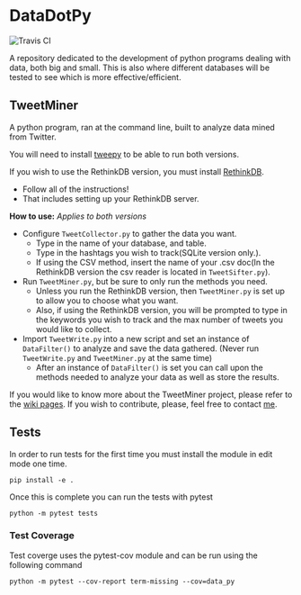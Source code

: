 # DataDotPy
![Travis CI](https://travis-ci.org/jamalhansen/DataDotPy.svg?branch=master)

A repository dedicated to the development of python programs dealing with data, both big and small.
This is also where different databases will be tested to see which is more effective/efficient.

## TweetMiner
A python program, ran at the command line, built to analyze data mined from Twitter.

You will need to install [tweepy](https://github.com/tweepy/tweepy) to be able to run both versions.

If you wish to use the RethinkDB version, you must install [RethinkDB](http://rethinkdb.com/).
  * Follow all of the instructions!
  * That includes setting up your RethinkDB server.

**How to use:**
_Applies to both versions_
* Configure `TweetCollector.py` to gather the data you want.
  * Type in the name of your database, and table.
  * Type in the hashtags you wish to track(SQLite version only.).
  * If using the CSV method, insert the name of your .csv doc(In the RethinkDB version the csv reader is located in `TweetSifter.py`).
* Run `TweetMiner.py`, but be sure to only run the methods you need.
  * Unless you run the RethinkDB version, then `TweetMiner.py` is set up to allow you to choose what you want.
  * Also, if using the RethinkDB version, you will be prompted to type in the keywords you wish to track and the max number of tweets you would like to collect.
* Import `TweetWrite.py` into a new script and set an instance of `DataFilter()` to analyze and save the data gathered. (Never run `TweetWrite.py` and `TweetMiner.py` at the same time)
  * After an instance of `DataFilter()` is set you can call upon the methods needed to analyze your data as well as store the results.

If you would like to know more about the TweetMiner project, please refer to the [wiki pages](https://github.com/jcode89/DataDotPy/wiki). If you wish to contribute, please, feel free to contact [me](https://github.com/jcode89/DataDotPy/blob/master/CONTACT.md).

## Tests

In order to run tests for the first time you must install the module in edit mode one time.

```
pip install -e .
```

Once this is complete you can run the tests with pytest

```
python -m pytest tests
```
### Test Coverage

Test coverge uses the pytest-cov module and can be run using the following command

```
python -m pytest --cov-report term-missing --cov=data_py

```
